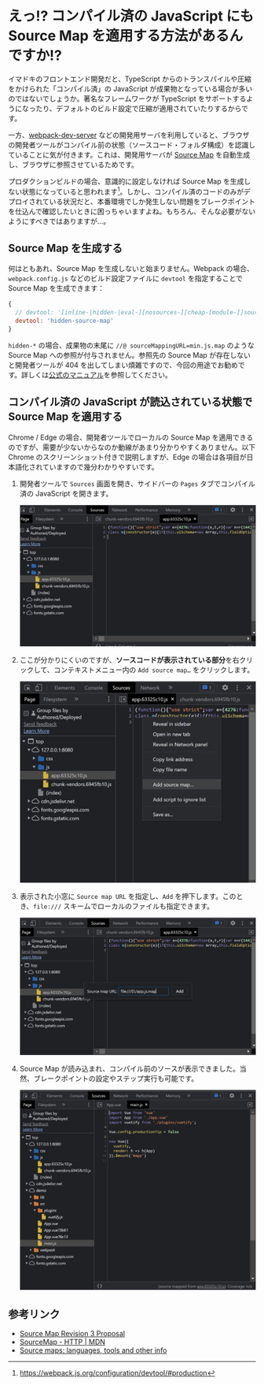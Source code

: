 # えっ!? コンパイル済の JavaScript にも Source Map を適用する方法があるんですか!?

イマドキのフロントエンド開発だと、TypeScript からのトランスパイルや圧縮をかけられた「コンパイル済」の JavaScript が成果物となっている場合が多いのではないでしょうか。著名なフレームワークが TypeScript をサポートするようになったり、デフォルトのビルド設定で圧縮が適用されていたりするからです。

一方、[webpack-dev-server](https://webpack.js.org/configuration/dev-server/) などの開発用サーバを利用していると、ブラウザの開発者ツールがコンパイル前の状態（ソースコード・フォルダ構成）を認識していることに気が付きます。これは、開発用サーバが [Source Map](https://docs.google.com/document/d/1U1RGAehQwRypUTovF1KRlpiOFze0b-_2gc6fAH0KY0k/edit#) を自動生成し、ブラウザに参照させているためです。

プロダクションビルドの場合、意識的に設定しなければ Source Map を生成しない状態になっていると思われます[^1]。しかし、コンパイル済のコードのみがデプロイされている状況だと、本番環境でしか発生しない問題をブレークポイントを仕込んで確認したいときに困っちゃいますよね。もちろん、そんな必要がないようにすべきではありますが…。

[^1]: https://webpack.js.org/configuration/devtool/#production

## Source Map を生成する

何はともあれ、Source Map を生成しないと始まりません。Webpack の場合、`webpack.config.js` などのビルド設定ファイルに `devtool` を指定することで Source Map を生成できます：

```javascript
{
  // devtool: '[inline-|hidden-|eval-][nosources-][cheap-[module-]]source-map' | false
  devtool: 'hidden-source-map'
}
```

`hidden-*` の場合、成果物の末尾に `//@ sourceMappingURL=min.js.map` のような Source Map への参照が付与されません。参照先の Source Map が存在しないと開発者ツールが 404 を出してしまい煩雑ですので、今回の用途でお勧めです。詳しくは[公式のマニュアル](https://webpack.js.org/configuration/devtool/)を参照してください。

## コンパイル済の JavaScript が読込されている状態で Source Map を適用する

Chrome / Edge の場合、開発者ツールでローカルの Source Map を適用できるのですが、需要が少ないからなのか動線があまり分かりやすくありません。以下 Chrome のスクリーンショット付きで説明しますが、Edge の場合は各項目が日本語化されていますので幾分わかりやすいです。

1. 開発者ツールで `Sources` 画面を開き、サイドバーの `Pages` タブでコンパイル済の JavaScript を開きます。

    ![source-map1.jpg](./img/source-map1.jpg)

2. ここが分かりにくいのですが、**ソースコードが表示されている部分**を右クリックして、コンテキストメニュー内の `Add source map…` をクリックします。

    ![source-map2.jpg](./img/source-map2.jpg)

3. 表示された小窓に `Source map URL` を指定し、`Add` を押下します。このとき、`file:///` スキームでローカルのファイルも指定できます。

    ![source-map3.jpg](./img/source-map3.jpg)

4. Source Map が読み込まれ、コンパイル前のソースが表示できました。当然、ブレークポイントの設定やステップ実行も可能です。

    ![source-map4.jpg](./img/source-map4.jpg)

## 参考リンク

* [Source Map Revision 3 Proposal](https://docs.google.com/document/d/1U1RGAehQwRypUTovF1KRlpiOFze0b-_2gc6fAH0KY0k/edit)
* [SourceMap - HTTP | MDN](https://developer.mozilla.org/ja/docs/Web/HTTP/Headers/SourceMap)
* [Source maps: languages, tools and other info](https://github.com/ryanseddon/source-map/wiki/Source-maps:-languages,-tools-and-other-info)
